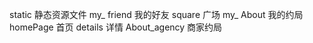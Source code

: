 static   静态资源文件
my_ friend  我的好友
square  广场
my_ About 我的约局
homePage  首页
details   详情
About_agency  商家约局